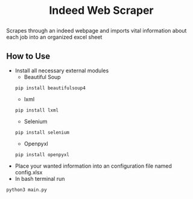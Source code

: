 # <p style="text-align: center;">**Indeed Web Scraper**</p>
Scrapes through an indeed webpage and imports vital information about each job into an organized excel sheet

## How to Use
- Install all necessary external modules
    - Beautiful Soup
    ```
    pip install beautifulsoup4
    ```
    - lxml
    ```
    pip install lxml
    ```
    - Selenium
    ```
    pip install selenium
    ```
    - Openpyxl
    ```
    pip install openpyxl
    ```
- Place your wanted information into an configuration file named config.xlsx
- In bash terminal run
```
python3 main.py
```

